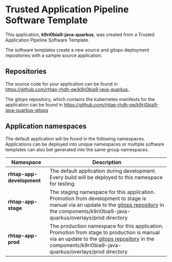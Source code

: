 # Trusted Application Pipeline Software Template

This application, **k9ri0bia9-java-quarkus**, was created from a Trusted Application Pipeline Software Template.

The software templates create a new source and gitops deployment repositories with a sample source application. 

## Repositories

The source code for your application can be found in [https://github.com/rhtap-rhdh-qe/k9ri0bia9-java-quarkus ](https://github.com/rhtap-rhdh-qe/k9ri0bia9-java-quarkus ).
 
The gitops repository, which contains the kubernetes manifests for the application can be found in 
[https://github.com/rhtap-rhdh-qe/k9ri0bia9-java-quarkus-gitops ](https://github.com/rhtap-rhdh-qe/k9ri0bia9-java-quarkus-gitops ) 

## Application namespaces 

The default application will be found in the following namespaces. Applications can be deployed into unique namespaces or multiple software templates can also bet generated into the same group namespaces.  

|  Namespace   |  Description   |  
| -------- | -------- |   
| **rhtap-app-development** | The default application during development. Every build will be deployed to this namespace for testing. | 
| **rhtap-app-stage** | The staging namespace for this application. Promotion from development to stage is manual via an update to the [gitops repository](https://github.com/rhtap-rhdh-qe/k9ri0bia9-java-quarkus-gitops ) in the components/k9ri0bia9-java-quarkus/overlays/prod directory |  
| **rhtap-app-prod** | The production namespace for this application. Promotion from stage to production is manual via an update to the [gitops repository](https://github.com/rhtap-rhdh-qe/k9ri0bia9-java-quarkus-gitops ) in the components/k9ri0bia9-java-quarkus/overlays/prod directory | 